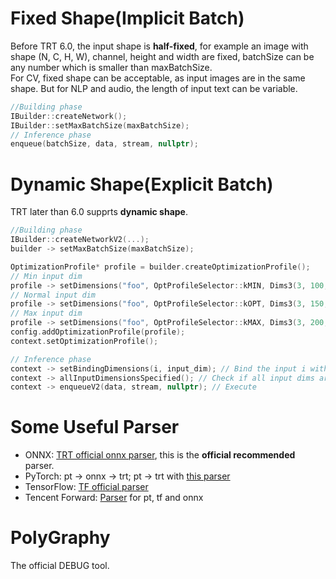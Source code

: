 # Fixed Shape(Implicit Batch)
Before TRT 6.0, the input shape is **half-fixed**, for example an image with shape (N, C, H, W), channel, height and width are fixed, batchSize can be any number which is smaller than maxBatchSize.  
For CV, fixed shape can be acceptable, as input images are in the same shape. But for NLP and audio, the length of input text can be variable.
```cpp
//Building phase
IBuilder::createNetwork();
IBuilder::setMaxBatchSize(maxBatchSize);
// Inference phase
enqueue(batchSize, data, stream, nullptr);
```

# Dynamic Shape(Explicit Batch)
TRT later than 6.0 supprts **dynamic shape**.
```cpp
//Building phase
IBuilder::createNetworkV2(...);
builder -> setMaxBatchSize(maxBatchSize);

OptimizationProfile* profile = builder.createOptimizationProfile();
// Min input dim
profile -> setDimensions("foo", OptProfileSelector::kMIN, Dims3(3, 100, 200));
// Normal input dim
profile -> setDimensions("foo", OptProfileSelector::kOPT, Dims3(3, 150, 250));
// Max input dim
profile -> setDimensions("foo", OptProfileSelector::kMAX, Dims3(3, 200, 300));
config.addOptimizationProfile(profile);
context.setOptimizationProfile();

// Inference phase
context -> setBindingDimensions(i, input_dim); // Bind the input i with a dim
context -> allInputDimensionsSpecified(); // Check if all input dims are set
context -> enqueueV2(data, stream, nullptr); // Execute
```

# Some Useful Parser
+ ONNX: [TRT official onnx parser](https://github.com/NVIDIA/TensorRT/tree/main/parsers), this is the **official recommended** parser.
+ PyTorch: pt -> onnx -> trt; pt -> trt with [this parser](https://github.com/NVIDIA-AI-IOT/torch2trt)
+ TensorFlow: [TF official parser](https://github.com/tensorflow)
+ Tencent Forward: [Parser](https://github.com/Tencent/Forward) for pt, tf and onnx


# PolyGraphy
The official DEBUG tool.